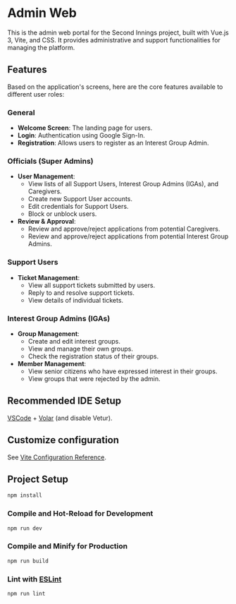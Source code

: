 # Admin Web

This is the admin web portal for the Second Innings project, built with Vue.js 3, Vite, and CSS. It provides administrative and support functionalities for managing the platform.

## Features

Based on the application's screens, here are the core features available to different user roles:

### General

- **Welcome Screen**: The landing page for users.
- **Login**: Authentication using Google Sign-In.
- **Registration**: Allows users to register as an Interest Group Admin.

### Officials (Super Admins)

- **User Management**:
  - View lists of all Support Users, Interest Group Admins (IGAs), and Caregivers.
  - Create new Support User accounts.
  - Edit credentials for Support Users.
  - Block or unblock users.
- **Review & Approval**:
  - Review and approve/reject applications from potential Caregivers.
  - Review and approve/reject applications from potential Interest Group Admins.

### Support Users

- **Ticket Management**:
  - View all support tickets submitted by users.
  - Reply to and resolve support tickets.
  - View details of individual tickets.

### Interest Group Admins (IGAs)

- **Group Management**:
  - Create and edit interest groups.
  - View and manage their own groups.
  - Check the registration status of their groups.
- **Member Management**:
  - View senior citizens who have expressed interest in their groups.
  - View groups that were rejected by the admin.

## Recommended IDE Setup

[VSCode](https://code.visualstudio.com/) + [Volar](https://marketplace.visualstudio.com/items?itemName=Vue.volar) (and disable Vetur).

## Customize configuration

See [Vite Configuration Reference](https://vite.dev/config/).

## Project Setup

```sh
npm install
```

### Compile and Hot-Reload for Development

```sh
npm run dev
```

### Compile and Minify for Production

```sh
npm run build
```

### Lint with [ESLint](https://eslint.org/)

```sh
npm run lint
```
